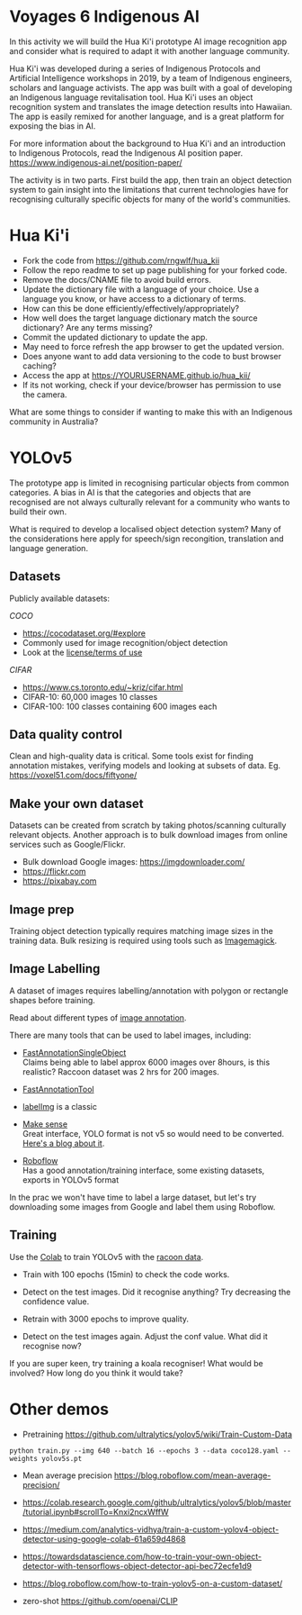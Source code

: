# Voyages 6 Indigenous AI

In this activity we will build the Hua Ki'i prototype AI image recognition app and consider what is required to adapt it with another language community.

Hua Ki'i was developed during a series of Indigenous Protocols and Artificial Intelligence workshops in 2019, by a team of Indigenous engineers, scholars and language activists. The app was built with a goal of developing an Indigenous language revitalisation tool. Hua Ki'i uses an object recognition system and translates the image detection results into Hawaiian. The app is easily remixed for another language, and is a great platform for exposing the bias in AI.

For more information about the background to Hua Ki'i and an introduction to Indigenous Protocols, read the Indigenous AI position paper. 
https://www.indigenous-ai.net/position-paper/


The activity is in two parts. First build the app, then train an object detection system to gain insight into the limitations that current technologies have for recognising culturally specific objects for many of the world's communities.

# Hua Ki'i

* Fork the code from https://github.com/rngwlf/hua_kii
* Follow the repo readme to set up page publishing for your forked code. 
* Remove the docs/CNAME file to avoid build errors.
* Update the dictionary file with a language of your choice. Use a language you know, or have access to a dictionary of terms.
* How can this be done efficiently/effectively/appropriately?
* How well does the target language dictionary match the source dictionary? Are any terms missing? 
* Commit the updated dictionary to update the app.
* May need to force refresh the app browser to get the updated version. 
* Does anyone want to add data versioning to the code to bust browser caching? 
* Access the app at https://YOURUSERNAME.github.io/hua_kii/ 
* If its not working, check if your device/browser has permission to use the camera.

What are some things to consider if wanting to make this with an Indigenous community in Australia?



# YOLOv5

The prototype app is limited in recognising particular objects from common categories. A bias in AI is that the categories and objects that are recognised are not always culturally relevant for a community who wants to build their own.

What is required to develop a localised object detection system? Many of the considerations here apply for speech/sign recongition, translation and language generation.


## Datasets

Publicly available datasets:

*COCO*
* https://cocodataset.org/#explore
* Commonly used for image recognition/object detection  
* Look at the [license/terms of use](https://cocodataset.org/#termsofuse)

*CIFAR*
* https://www.cs.toronto.edu/~kriz/cifar.html
* CIFAR-10: 60,000 images 10 classes  
* CIFAR-100: 100 classes containing 600 images each


## Data quality control

Clean and high-quality data is critical. Some tools exist for finding annotation mistakes, verifying models and looking at subsets of data. Eg.
https://voxel51.com/docs/fiftyone/


## Make your own dataset

Datasets can be created from scratch by taking photos/scanning  culturally relevant objects. Another approach is to bulk download images from online services such as Google/Flickr.
* Bulk download Google images: https://imgdownloader.com/
* https://flickr.com
* https://pixabay.com


## Image prep

Training object detection typically requires matching image sizes in the training data. Bulk resizing is required using tools such as [Imagemagick](https://imagemagick.org/script/mogrify.php).


## Image Labelling

A dataset of images requires labelling/annotation with polygon or rectangle shapes before training. 

Read about different types of [image annotation](https://viso.ai/computer-vision/image-annotation/). 

There are many tools that can be used to label images, including:

* [FastAnnotationSingleObject](https://github.com/udaypk/FastAnnotationSingleObject)  
Claims being able to label approx 6000 images over 8hours, is this realistic? Raccoon dataset was 2 hrs for 200 images.

* [FastAnnotationTool](https://github.com/christopher5106/FastAnnotationTool)

* [labelImg](https://github.com/tzutalin/labelImg) is a classic

* [Make sense](https://www.makesense.ai/)  
Great interface, YOLO format is not v5 so would need to be converted. [Here's a blog about it](https://towardsdatascience.com/annotate-your-image-using-online-annotation-tool-52d0a742daff).

* [Roboflow](https://app.roboflow.com/)  
Has a good annotation/training interface, some existing datasets, exports in YOLOv5 format

In the prac we won't have time to label a large dataset, but let's try downloading some images from Google and label them using Roboflow. 

## Training

Use the [Colab](https://colab.research.google.com/drive/1yW1lu7-NFU9iL_N63B5Mp6FC8rjuGqud?usp=sharing) to train YOLOv5 with the [racoon data](https://github.com/datitran/raccoon_dataset
).

* Train with 100 epochs (15min) to check the code works.
* Detect on the test images. Did it recognise anything? Try decreasing the confidence value.

* Retrain with 3000 epochs to improve quality.
* Detect on the test images again. Adjust the conf value.
What did it recognise now?

If you are super keen, try training a koala recogniser! What would be involved? How long do you think it would take?



# Other demos

* Pretraining https://github.com/ultralytics/yolov5/wiki/Train-Custom-Data
```
python train.py --img 640 --batch 16 --epochs 3 --data coco128.yaml --weights yolov5s.pt
```

* Mean average precision
https://blog.roboflow.com/mean-average-precision/

* https://colab.research.google.com/github/ultralytics/yolov5/blob/master/tutorial.ipynb#scrollTo=Knxi2ncxWffW

* https://medium.com/analytics-vidhya/train-a-custom-yolov4-object-detector-using-google-colab-61a659d4868

* https://towardsdatascience.com/how-to-train-your-own-object-detector-with-tensorflows-object-detector-api-bec72ecfe1d9

* https://blog.roboflow.com/how-to-train-yolov5-on-a-custom-dataset/

* zero-shot https://github.com/openai/CLIP




